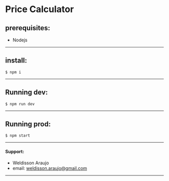 # Price Calculator
## prerequisites:
- Nodejs

---
## install:
```
$ npm i
```

---
## Running dev: 
```
$ npm run dev
```

---
## Running prod: 
```
$ npm start
```

---
#### Support: 
- Weldisson Araujo
- email: weldisson.araujo@gmail.com

---
